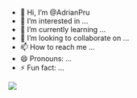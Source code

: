 - 👋 Hi, I’m @AdrianPru
- 👀 I’m interested in ...
- 🌱 I’m currently learning ...
- 💞️ I’m looking to collaborate on ...
- 📫 How to reach me ...
- 😄 Pronouns: ...
- ⚡ Fun fact: ...
<img src="otrogifcode.gif"/>
<!---
AdrianPru/AdrianPru is a ✨ special ✨ repository because its `README.md` (this file) appears on your GitHub profile.
You can click the Preview link to take a look at your changes.
--->
